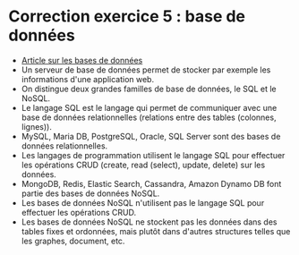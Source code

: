 # Correction exercice 5 : base de données

- [Article sur les bases de données](https://fr.wikipedia.org/wiki/Base_de_donn%C3%A9es)
- Un serveur de base de données permet de stocker par exemple les informations d'une application web.
- On distingue deux grandes familles de base de données, le SQL et le NoSQL.
- Le langage SQL est le langage qui permet de communiquer avec une base de données relationnelles (relations entre des tables (colonnes, lignes)).
- MySQL, Maria DB, PostgreSQL, Oracle, SQL Server sont des bases de données relationnelles.
- Les langages de programmation utilisent le langage SQL pour effectuer les opérations CRUD (create, read (select), update, delete) sur les données.
- MongoDB, Redis, Elastic Search, Cassandra, Amazon Dynamo DB font partie des bases de données NoSQL.
- Les bases de données NoSQL n'utilisent pas le langage SQL pour effectuer les opérations CRUD.
- Les bases de données NoSQL ne stockent pas les données dans des tables fixes et ordonnées, mais plutôt dans d'autres structures telles que les graphes, document, etc.